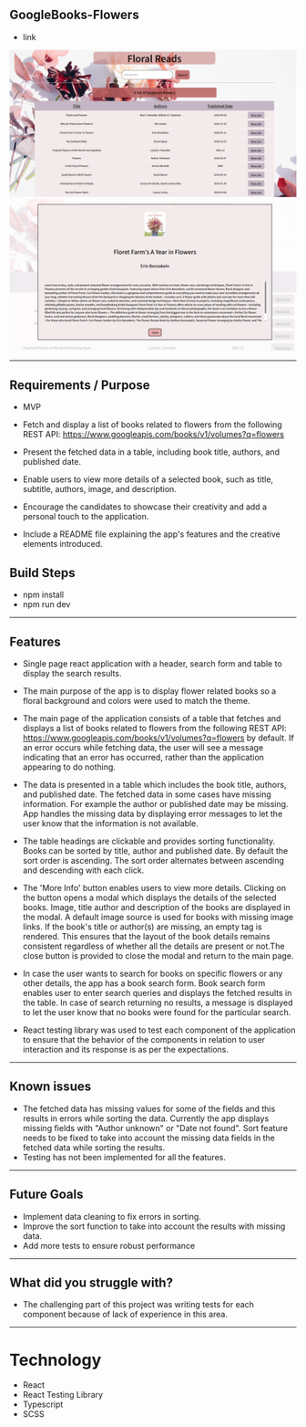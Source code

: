 ## GoogleBooks-Flowers



- link

![Main Page](assets/MainPage.png)
![Book Details Modal](assets/BookDetailsModal.png)

---

## Requirements / Purpose

- MVP

- Fetch and display a list of books related to flowers from the following REST API: https://www.googleapis.com/books/v1/volumes?q=flowers
- Present the fetched data in a table, including book title, authors, and published date.
- Enable users to view more details of a selected book, such as title, subtitle, authors, image, and description.
- Encourage the candidates to showcase their creativity and add a personal touch to the application.
- Include a README file explaining the app's features and the creative elements introduced.

## Build Steps

- npm install
- npm run dev

---

## Features

- Single page react application with a header, search form and table to display the search results.

- The main purpose of the app is to display flower related books so a floral background and colors were used to match the theme. 

- The main page of the application consists of a table that fetches and displays a list of books related to flowers from the following REST API: https://www.googleapis.com/books/v1/volumes?q=flowers by default. If an error occurs while fetching data, the user will see a message indicating that an error has occurred, rather than the application appearing to do nothing. 

- The data is presented in a table which includes the book title, authors, and published date. The fetched data in some cases have missing information. For example the author or published date may be missing. App handles the missing data by displaying error messages to let the user know that the information is not available. 
- The table headings are clickable and provides sorting functionality. Books can be sorted by title, author and published date. By default the sort order is ascending. The sort order alternates between ascending and descending with each click.

- The 'More Info' button enables users to view more details. Clicking on the button opens a modal which displays the details of the selected books. Image, title author and description of the books are displayed in the modal. A default image source is used for books with missing image links. If the book's title or author(s) are missing, an empty tag is rendered. This ensures that the layout of the book details remains consistent regardless of whether all the details are present or not.The close button is provided to close the modal and return to the main page. 

- In case the user wants to search for books on specific flowers or any other details, the app has a book search form. Book search form enables user to enter search queries and displays the fetched results in the table. In case of search returning no results, a message is displayed to let the user know that no books were found for the particular search.
- React testing library was used to test each component of the application to ensure that the behavior of the components in relation to user interaction and its response is as per the expectations.

---

## Known issues

- The fetched data has missing values for some of the fields and this results in errors while sorting the data. Currently the app displays missing fields with "Author unknown" or "Date not found". Sort feature needs to be fixed to take into account the missing data fields in the fetched data while sorting the results.
- Testing has not been implemented for all the features. 

---

## Future Goals

- Implement data cleaning to fix errors in sorting.
- Improve the sort function to take into account the results with missing data. 
- Add more tests to ensure robust performance

---

## What did you struggle with?

- The challenging part of this project was writing tests for each component because of lack of experience in this area.

---

# Technology

- React
- React Testing Library
- Typescript
- SCSS
